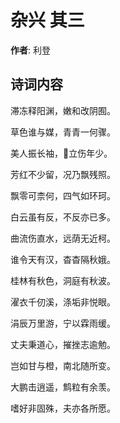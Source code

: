 # 杂兴  其三

**作者**: 利登

## 诗词内容

滞冻释阳渊，嫩和改阴囿。

草色谁与媒，青青一何骤。

美人振长袖，𥩟立伤年少。

芳红不少留，况乃飘残照。

飘零可柰何，四气如环珂。

白云虽有反，不反亦已多。

曲流伤直水，远荫无近柯。

谁令天有汉，杳杳隔秋娥。

桂林有秋色，洞庭有秋波。

濯衣千仞溪，涤垢非悦眼。

涓辰万里游，宁以霖雨缓。

丈夫秉道心，摧挫志逾勉。

岂如甘与橙，南北随所变。

大鹏击逍遥，鹪粒有余羡。

嗜好非固殊，夫亦各所愿。

